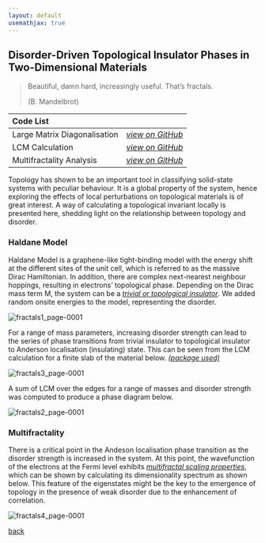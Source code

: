 ```yaml
---
layout: default
usemathjax: true
---
```


## Disorder-Driven Topological Insulator Phases in Two-Dimensional Materials

> Beautiful, damn hard, increasingly useful. That’s fractals. 
> 
> (B. Mandelbrot)

| Code List    |                   | 
|:-------------|:------------------|
| Large Matrix Diagonalisation | [_view on GitHub_](https://github.com/KsenijaKovalenka/ksenijakovalenka.github.io/tree/main/ksenija)|
| LCM Calculation | [_view on GitHub_](https://github.com/KsenijaKovalenka/ksenijakovalenka.github.io/tree/main/chern%20marker) |
| Multifractality Analysis | [_view on GitHub_](https://github.com/KsenijaKovalenka/ksenijakovalenka.github.io/tree/main/multifractals) | 

Topology has shown to be an important tool in classifying solid-state systems with peculiar behaviour. 
It is a global property of the system, hence exploring the effects of local perturbations on topological materials is of great interest. 
A way of calculating a topological invariant locally is presented here, shedding light on the relationship between topology and disorder.

### Haldane Model

Haldane Model is a graphene-like tight-binding model with the energy shift at the different sites of the unit cell, which is referred to as the massive 
Dirac Hamiltonian. In addition, there are complex next-nearest neighbour hoppings, resulting in electrons’ topological phase. Depending on the 
Dirac mass term M, the system can be a [_trivial or topological insulator_](https://journals.aps.org/prl/abstract/10.1103/PhysRevLett.61.2015). We added random onsite energies to the model, representing the 
disorder. 

![fractals1_page-0001](https://github.com/user-attachments/assets/63913806-3556-42f2-ba64-8d4659cc889d)

For a range of mass parameters, increasing disorder strength can lead to the series of phase transitions from trivial insulator to 
topological insulator to Anderson localisation (insulating) state. This can be seen from the LCM calculation for a finite slab of the material below. [_(package used)_](https://github.com/roberta-favata/spinv?tab=%20readme-ov-file,%20accessed:%202023-04-10)

![fractals3_page-0001](https://github.com/user-attachments/assets/1e000159-05c2-4b0a-a4d7-c6db8dec72f3)

A sum of LCM over the edges for a range of masses and disorder strength was computed to 
produce a phase diagram below.

![fractals2_page-0001](https://github.com/user-attachments/assets/9fbfe3c0-0758-45a4-aacc-7f9153677b43)

### Multifractality

There is a critical point in the Andeson localisation phase transition as the disorder strength is increased in the system. At this point, the wavefunction of the electrons at the Fermi level exhibits [_multifractal scaling properties_](https://en.wikipedia.org/wiki/Multifractal_system), which can be shown by calculating its dimensionality spectrum as shown below. This feature of the eigenstates might be the key to the emergence of topology in the presence of weak disorder due to the enhancement of correlation.

![fractals4_page-0001](https://github.com/user-attachments/assets/4c05193f-2e77-4521-af06-a0e461d97947)

[back](./)
